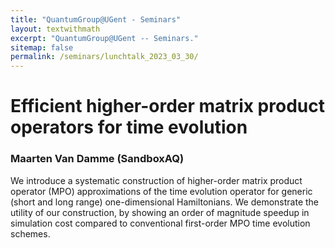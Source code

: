 ```yaml
---
title: "QuantumGroup@UGent - Seminars"
layout: textwithmath
excerpt: "QuantumGroup@UGent -- Seminars."
sitemap: false
permalink: /seminars/lunchtalk_2023_03_30/
---
```


# Efficient higher-order matrix product operators for time evolution
### Maarten Van Damme (SandboxAQ)
We introduce a systematic construction of higher-order matrix product operator (MPO) approximations of the time evolution operator for generic (short and long range) one-dimensional Hamiltonians. We demonstrate the utility of our construction, by showing an order of magnitude speedup in simulation cost compared to conventional first-order MPO time evolution schemes.
